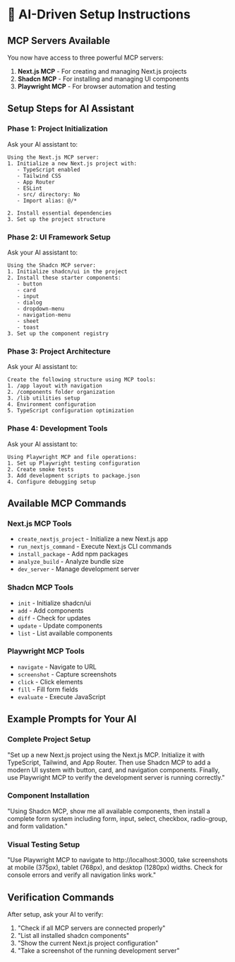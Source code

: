 # 🤖 AI-Driven Setup Instructions

## MCP Servers Available
You now have access to three powerful MCP servers:
1. **Next.js MCP** - For creating and managing Next.js projects
2. **Shadcn MCP** - For installing and managing UI components  
3. **Playwright MCP** - For browser automation and testing

## Setup Steps for AI Assistant

### Phase 1: Project Initialization
Ask your AI assistant to:
```
Using the Next.js MCP server:
1. Initialize a new Next.js project with:
   - TypeScript enabled
   - Tailwind CSS
   - App Router
   - ESLint
   - src/ directory: No
   - Import alias: @/*

2. Install essential dependencies
3. Set up the project structure
```

### Phase 2: UI Framework Setup
Ask your AI assistant to:
```
Using the Shadcn MCP server:
1. Initialize shadcn/ui in the project
2. Install these starter components:
   - button
   - card
   - input
   - dialog
   - dropdown-menu
   - navigation-menu
   - sheet
   - toast
3. Set up the component registry
```

### Phase 3: Project Architecture
Ask your AI assistant to:
```
Create the following structure using MCP tools:
1. /app layout with navigation
2. /components folder organization
3. /lib utilities setup
4. Environment configuration
5. TypeScript configuration optimization
```

### Phase 4: Development Tools
Ask your AI assistant to:
```
Using Playwright MCP and file operations:
1. Set up Playwright testing configuration
2. Create smoke tests
3. Add development scripts to package.json
4. Configure debugging setup
```

## Available MCP Commands

### Next.js MCP Tools
- `create_nextjs_project` - Initialize a new Next.js app
- `run_nextjs_command` - Execute Next.js CLI commands
- `install_package` - Add npm packages
- `analyze_build` - Analyze bundle size
- `dev_server` - Manage development server

### Shadcn MCP Tools  
- `init` - Initialize shadcn/ui
- `add` - Add components
- `diff` - Check for updates
- `update` - Update components
- `list` - List available components

### Playwright MCP Tools
- `navigate` - Navigate to URL
- `screenshot` - Capture screenshots
- `click` - Click elements
- `fill` - Fill form fields
- `evaluate` - Execute JavaScript

## Example Prompts for Your AI

### Complete Project Setup
"Set up a new Next.js project using the Next.js MCP. Initialize it with TypeScript, Tailwind, and App Router. Then use Shadcn MCP to add a modern UI system with button, card, and navigation components. Finally, use Playwright MCP to verify the development server is running correctly."

### Component Installation
"Using Shadcn MCP, show me all available components, then install a complete form system including form, input, select, checkbox, radio-group, and form validation."

### Visual Testing Setup
"Use Playwright MCP to navigate to http://localhost:3000, take screenshots at mobile (375px), tablet (768px), and desktop (1280px) widths. Check for console errors and verify all navigation links work."

## Verification Commands

After setup, ask your AI to verify:
1. "Check if all MCP servers are connected properly"
2. "List all installed shadcn components"
3. "Show the current Next.js project configuration"
4. "Take a screenshot of the running development server"
